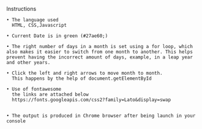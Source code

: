 Instructions

    • The language used
      HTML, CSS,Javascript 
      
    • Current Date is in green (#27ae60;)
      
    • The right number of days in a month is set using a for loop, which also makes it easier to switch from one month to another. This helps prevent having the incorrect amount of days, example, in a leap year and other years.
      
    • Click the left and right arrows to move month to month.
      This happens by the help of document.getElementById
      
    • Use of fontawesome
      the links are attached below
      https://fonts.googleapis.com/css2?family=Lato&display=swap

      
    • The output is produced in Chrome browser after being launch in your console 




